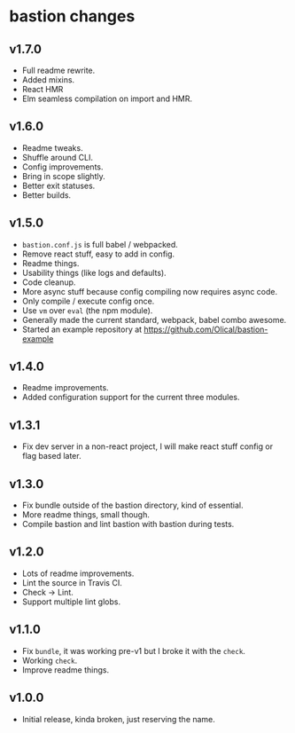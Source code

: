 # bastion changes

## v1.7.0

 * Full readme rewrite.
 * Added mixins.
  * React HMR
  * Elm seamless compilation on import and HMR.

## v1.6.0

 * Readme tweaks.
 * Shuffle around CLI.
 * Config improvements.
 * Bring in scope slightly.
 * Better exit statuses.
 * Better builds.

## v1.5.0

 * `bastion.conf.js` is full babel / webpacked.
 * Remove react stuff, easy to add in config.
 * Readme things.
 * Usability things (like logs and defaults).
 * Code cleanup.
 * More async stuff because config compiling now requires async code.
 * Only compile / execute config once.
 * Use `vm` over `eval` (the npm module).
 * Generally made the current standard, webpack, babel combo awesome.
 * Started an example repository at https://github.com/Olical/bastion-example

## v1.4.0

 * Readme improvements.
 * Added configuration support for the current three modules.

## v1.3.1

 * Fix dev server in a non-react project, I will make react stuff config or flag based later.

## v1.3.0

 * Fix bundle outside of the bastion directory, kind of essential.
 * More readme things, small though.
 * Compile bastion and lint bastion with bastion during tests.

## v1.2.0

 * Lots of readme improvements.
 * Lint the source in Travis CI.
 * Check -> Lint.
 * Support multiple lint globs.

## v1.1.0

 * Fix `bundle`, it was working pre-v1 but I broke it with the `check`.
 * Working `check`.
 * Improve readme things.

## v1.0.0

 * Initial release, kinda broken, just reserving the name.
